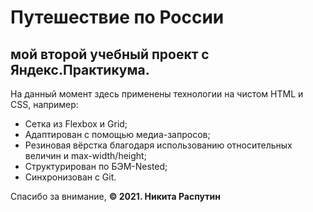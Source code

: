 # Путешествие по России
## мой второй учебный проект с Яндекс.Практикума.

На данный момент здесь применены технологии на чистом HTML и CSS, например:
- Сетка из Flexbox и Grid;
- Адаптирован с помощью медиа-запросов;
- Резиновая вёрстка благодаря использованию относительных величин и max-width/height;
- Структурирован по БЭМ-Nested;
- Синхронизован с Git.

Спасибо за внимание,
**© 2021. Никита Распутин**


